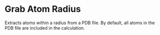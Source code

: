 # Grab Atom Radius
Extracts atoms within a radius from a PDB file. By default, all atoms in the PDB file are included in the calculation.
